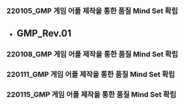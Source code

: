 ### 220105_GMP 게임 어플 제작을 통한 품질 Mind Set 확립
- GMP_Rev.01
  - 

### 220108_GMP 게임 어플 제작을 통한 품질 Mind Set 확립

### 220111_GMP 게임 어플 제작을 통한 품질 Mind Set 확립

### 220115_GMP 게임 어플 제작을 통한 품질 Mind Set 확립
